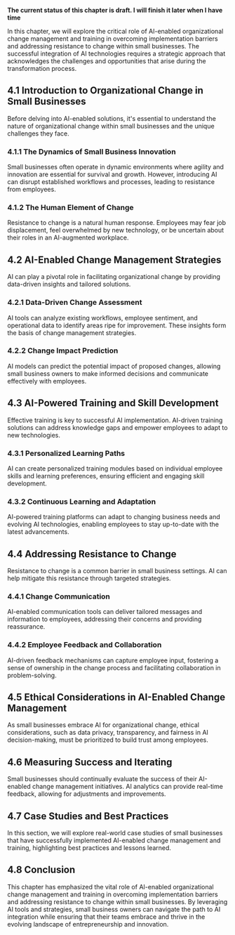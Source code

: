 **The current status of this chapter is draft. I will finish it later when I have time**

In this chapter, we will explore the critical role of AI-enabled organizational change management and training in overcoming implementation barriers and addressing resistance to change within small businesses. The successful integration of AI technologies requires a strategic approach that acknowledges the challenges and opportunities that arise during the transformation process.

4.1 Introduction to Organizational Change in Small Businesses
-------------------------------------------------------------

Before delving into AI-enabled solutions, it's essential to understand the nature of organizational change within small businesses and the unique challenges they face.

### 4.1.1 The Dynamics of Small Business Innovation

Small businesses often operate in dynamic environments where agility and innovation are essential for survival and growth. However, introducing AI can disrupt established workflows and processes, leading to resistance from employees.

### 4.1.2 The Human Element of Change

Resistance to change is a natural human response. Employees may fear job displacement, feel overwhelmed by new technology, or be uncertain about their roles in an AI-augmented workplace.

4.2 AI-Enabled Change Management Strategies
-------------------------------------------

AI can play a pivotal role in facilitating organizational change by providing data-driven insights and tailored solutions.

### 4.2.1 Data-Driven Change Assessment

AI tools can analyze existing workflows, employee sentiment, and operational data to identify areas ripe for improvement. These insights form the basis of change management strategies.

### 4.2.2 Change Impact Prediction

AI models can predict the potential impact of proposed changes, allowing small business owners to make informed decisions and communicate effectively with employees.

4.3 AI-Powered Training and Skill Development
---------------------------------------------

Effective training is key to successful AI implementation. AI-driven training solutions can address knowledge gaps and empower employees to adapt to new technologies.

### 4.3.1 Personalized Learning Paths

AI can create personalized training modules based on individual employee skills and learning preferences, ensuring efficient and engaging skill development.

### 4.3.2 Continuous Learning and Adaptation

AI-powered training platforms can adapt to changing business needs and evolving AI technologies, enabling employees to stay up-to-date with the latest advancements.

4.4 Addressing Resistance to Change
-----------------------------------

Resistance to change is a common barrier in small business settings. AI can help mitigate this resistance through targeted strategies.

### 4.4.1 Change Communication

AI-enabled communication tools can deliver tailored messages and information to employees, addressing their concerns and providing reassurance.

### 4.4.2 Employee Feedback and Collaboration

AI-driven feedback mechanisms can capture employee input, fostering a sense of ownership in the change process and facilitating collaboration in problem-solving.

4.5 Ethical Considerations in AI-Enabled Change Management
----------------------------------------------------------

As small businesses embrace AI for organizational change, ethical considerations, such as data privacy, transparency, and fairness in AI decision-making, must be prioritized to build trust among employees.

4.6 Measuring Success and Iterating
-----------------------------------

Small businesses should continually evaluate the success of their AI-enabled change management initiatives. AI analytics can provide real-time feedback, allowing for adjustments and improvements.

4.7 Case Studies and Best Practices
-----------------------------------

In this section, we will explore real-world case studies of small businesses that have successfully implemented AI-enabled change management and training, highlighting best practices and lessons learned.

4.8 Conclusion
--------------

This chapter has emphasized the vital role of AI-enabled organizational change management and training in overcoming implementation barriers and addressing resistance to change within small businesses. By leveraging AI tools and strategies, small business owners can navigate the path to AI integration while ensuring that their teams embrace and thrive in the evolving landscape of entrepreneurship and innovation.
